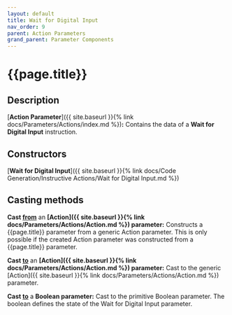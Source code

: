 ```yaml
---
layout: default
title: Wait for Digital Input
nav_order: 9
parent: Action Parameters
grand_parent: Parameter Components
---
```


# **{{page.title}}**

## **Description**

[**Action Parameter**]({{ site.baseurl }}{% link docs/Parameters/Actions/index.md %})**:** 
Contains the data of a **Wait for Digital Input** instruction.

## **Constructors**

[**Wait for Digital Input**]({{ site.baseurl }}{% link docs/Code Generation/Instructive Actions/Wait for Digital Input.md %})

## **Casting methods**

**Cast <u>from</u>** an **[Action]({{ site.baseurl }}{% link docs/Parameters/Actions/Action.md %}) parameter:** Constructs a {{page.title}} parameter from a generic Action parameter. This is only possible if the created Action parameter was constructed from a {{page.title}} parameter.

**Cast <u>to</u>** an **[Action]({{ site.baseurl }}{% link docs/Parameters/Actions/Action.md %}) parameter:** Cast to the generic [Action]({{ site.baseurl }}{% link docs/Parameters/Actions/Action.md %}) parameter. 

**Cast <u>to</u>** a **Boolean parameter:** Cast to the primitive Boolean parameter. The boolean defines the state of the Wait for Digital Input parameter.  